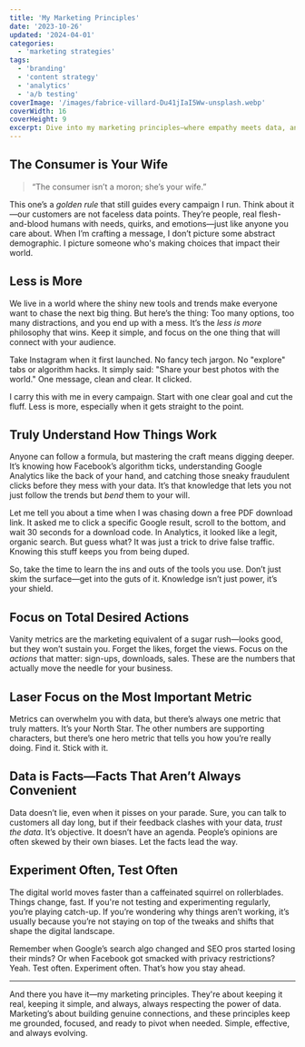```yaml
---
title: 'My Marketing Principles'
date: '2023-10-26'
updated: '2024-04-01'
categories:
  - 'marketing strategies'
tags:
  - 'branding'
  - 'content strategy'
  - 'analytics'
  - 'a/b testing'
coverImage: '/images/fabrice-villard-Du41jIaI5Ww-unsplash.webp'
coverWidth: 16
coverHeight: 9
excerpt: Dive into my marketing principles—where empathy meets data, and simplicity beats complexity in a fast-paced digital world.
---
```


## The Consumer is Your Wife

> “The consumer isn’t a moron; she’s your wife.”

This one’s a _golden rule_ that still guides every campaign I run. Think about it—our customers are not faceless data points. They’re people, real flesh-and-blood humans with needs, quirks, and emotions—just like anyone you care about. When I’m crafting a message, I don’t picture some abstract demographic. I picture someone who's making choices that impact their world.

## Less is More

We live in a world where the shiny new tools and trends make everyone want to chase the next big thing. But here’s the thing: Too many options, too many distractions, and you end up with a mess. It’s the _less is more_ philosophy that wins. Keep it simple, and focus on the one thing that will connect with your audience.

Take Instagram when it first launched. No fancy tech jargon. No "explore" tabs or algorithm hacks. It simply said: "Share your best photos with the world." One message, clean and clear. It clicked.

I carry this with me in every campaign. Start with one clear goal and cut the fluff. Less is more, especially when it gets straight to the point.

## Truly Understand How Things Work

Anyone can follow a formula, but mastering the craft means digging deeper. It’s knowing how Facebook’s algorithm ticks, understanding Google Analytics like the back of your hand, and catching those sneaky fraudulent clicks before they mess with your data. It’s that knowledge that lets you not just follow the trends but _bend_ them to your will.

Let me tell you about a time when I was chasing down a free PDF download link. It asked me to click a specific Google result, scroll to the bottom, and wait 30 seconds for a download code. In Analytics, it looked like a legit, organic search. But guess what? It was just a trick to drive false traffic. Knowing this stuff keeps you from being duped.

So, take the time to learn the ins and outs of the tools you use. Don’t just skim the surface—get into the guts of it. Knowledge isn’t just power, it’s your shield.

## Focus on Total Desired Actions

Vanity metrics are the marketing equivalent of a sugar rush—looks good, but they won’t sustain you. Forget the likes, forget the views. Focus on the _actions_ that matter: sign-ups, downloads, sales. These are the numbers that actually move the needle for your business.

## Laser Focus on the Most Important Metric

Metrics can overwhelm you with data, but there’s always one metric that truly matters. It’s your North Star. The other numbers are supporting characters, but there’s one hero metric that tells you how you’re really doing. Find it. Stick with it.

## Data is Facts—Facts That Aren’t Always Convenient

Data doesn’t lie, even when it pisses on your parade. Sure, you can talk to customers all day long, but if their feedback clashes with your data, _trust the data_. It’s objective. It doesn’t have an agenda. People’s opinions are often skewed by their own biases. Let the facts lead the way.

## Experiment Often, Test Often

The digital world moves faster than a caffeinated squirrel on rollerblades. Things change, fast. If you're not testing and experimenting regularly, you’re playing catch-up. If you’re wondering why things aren’t working, it’s usually because you’re not staying on top of the tweaks and shifts that shape the digital landscape.

Remember when Google’s search algo changed and SEO pros started losing their minds? Or when Facebook got smacked with privacy restrictions? Yeah. Test often. Experiment often. That’s how you stay ahead.

---

And there you have it—my marketing principles. They're about keeping it real, keeping it simple, and always, always respecting the power of data. Marketing’s about building genuine connections, and these principles keep me grounded, focused, and ready to pivot when needed. Simple, effective, and always evolving.
